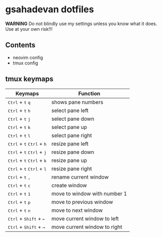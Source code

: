 # gsahadevan dotfiles

**WARNING** Do not blindly use my settings unless you know what it does. Use at your own risk!!!

## Contents

- neovim config
- tmux config

## tmux keymaps

|Keymaps         															 |Function                        
|----------------------------------------------------------------------------|--------------------------
|<kbd>Ctrl</kbd> + <kbd>t</kbd> <kbd>q</kbd>								 |shows pane numbers
|<kbd>Ctrl</kbd> + <kbd>t</kbd> <kbd>h</kbd>								 | select pane left
|<kbd>Ctrl</kbd> + <kbd>t</kbd> <kbd>j</kbd>                      			 | select pane down
|<kbd>Ctrl</kbd> + <kbd>t</kbd> <kbd>k</kbd>                      			 | select pane up
|<kbd>Ctrl</kbd> + <kbd>t</kbd> <kbd>l</kbd>                      			 | select pane right
|<kbd>Ctrl</kbd> + <kbd>t</kbd> <kbd>Ctrl</kbd> + <kbd>h</kbd>               | resize pane left
|<kbd>Ctrl</kbd> + <kbd>t</kbd> <kbd>Ctrl</kbd> + <kbd>j</kbd>               | resize pane down
|<kbd>Ctrl</kbd> + <kbd>t</kbd> <kbd>Ctrl</kbd> + <kbd>k</kbd>               | resize pane up
|<kbd>Ctrl</kbd> + <kbd>t</kbd> <kbd>Ctrl</kbd> + <kbd>l</kbd>               | resize pane right
|<kbd>Ctrl</kbd> + <kbd>t</kbd> <kbd>, </kbd>								 | rename current window
|<kbd>Ctrl</kbd> + <kbd>t</kbd> <kbd>c</kbd>                                 | create window
|<kbd>Ctrl</kbd> + <kbd>t</kbd> <kbd>1</kbd>								 | move to window with number 1
|<kbd>Ctrl</kbd> + <kbd>t</kbd> <kbd>p</kbd>								 | move to previous window
|<kbd>Ctrl</kbd> + <kbd>t</kbd> <kbd>n</kbd>								 | move to next window
|<kbd>Ctrl</kbd> + <kbd>Shift</kbd> + <kbd>&#8592;</kbd>					 | move current window to left
|<kbd>Ctrl</kbd> + <kbd>Shift</kbd> + <kbd>&#8594;</kbd>					 | move current window to right
